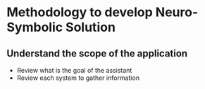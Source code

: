 # Methodology to develop Neuro-Symbolic Solution

## Understand the scope of the application

* Review what is the goal of the assistant
* Review each system to gather information